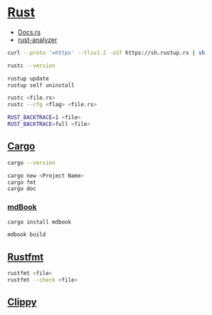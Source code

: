 ﻿# [Rust](https://www.rust-lang.org/)

- [Docs.rs](https://docs.rs/)
- [rust-analyzer](https://rust-analyzer.github.io/)

```bash
curl --proto '=https' --tlsv1.2 -sSf https://sh.rustup.rs | sh

rustc --version

rustup update
rustup self uninstall
```

```bash
rustc <file.rs>
rustc --cfg <flag> <file.rs>

RUST_BACKTRACE=1 <file>
RUST_BACKTRACE=full <file>
```

## [Cargo](https://doc.rust-lang.org/cargo/index.html)

```bash
cargo --version

cargo new <Project Name>
cargo fmt
cargo doc
```

### [mdBook](https://github.com/rust-lang/mdBook)

```bash
cargo install mdbook

mdbook build
```

## [Rustfmt](https://github.com/rust-lang/rustfmt)

```bash
rustfmt <file>
rustfmt --check <file>
```

## [Clippy](https://github.com/rust-lang/rust-clippy)
